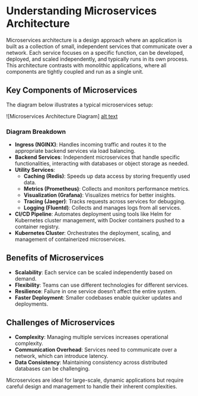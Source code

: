 # Understanding Microservices Architecture

Microservices architecture is a design approach where an application is built as a collection of small, independent services that communicate over a network. Each service focuses on a specific function, can be developed, deployed, and scaled independently, and typically runs in its own process. This architecture contrasts with monolithic applications, where all components are tightly coupled and run as a single unit.

## Key Components of Microservices

The diagram below illustrates a typical microservices setup:

![Microservices Architecture Diagram] [alt text](https://drive.google.com/drive/u/1/folders/1zmsn4nYX1N7uWWQuVcYr7qrR4IXxEWsw)
### Diagram Breakdown
- **Ingress (NGINX)**: Handles incoming traffic and routes it to the appropriate backend services via load balancing.
- **Backend Services**: Independent microservices that handle specific functionalities, interacting with databases or object storage as needed.
- **Utility Services**:
  - **Caching (Redis)**: Speeds up data access by storing frequently used data.
  - **Metrics (Prometheus)**: Collects and monitors performance metrics.
  - **Visualization (Grafana)**: Visualizes metrics for better insights.
  - **Tracing (Jaeger)**: Tracks requests across services for debugging.
  - **Logging (Fluentd)**: Collects and manages logs from all services.
- **CI/CD Pipeline**: Automates deployment using tools like Helm for Kubernetes cluster management, with Docker containers pushed to a container registry.
- **Kubernetes Cluster**: Orchestrates the deployment, scaling, and management of containerized microservices.

## Benefits of Microservices
- **Scalability**: Each service can be scaled independently based on demand.
- **Flexibility**: Teams can use different technologies for different services.
- **Resilience**: Failure in one service doesn’t affect the entire system.
- **Faster Deployment**: Smaller codebases enable quicker updates and deployments.

## Challenges of Microservices
- **Complexity**: Managing multiple services increases operational complexity.
- **Communication Overhead**: Services need to communicate over a network, which can introduce latency.
- **Data Consistency**: Maintaining consistency across distributed databases can be challenging.

Microservices are ideal for large-scale, dynamic applications but require careful design and management to handle their inherent complexities.
